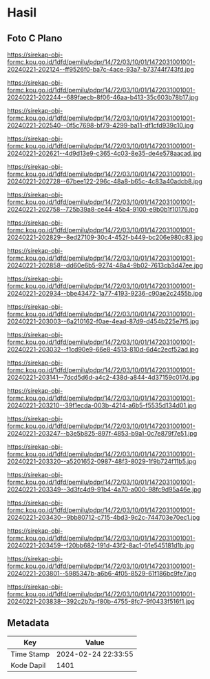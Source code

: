 # Hasil

## Foto C Plano

https://sirekap-obj-formc.kpu.go.id/1dfd/pemilu/pdpr/14/72/03/10/01/1472031001001-20240221-202124--ff9526f0-ba7c-4ace-93a7-b73744f743fd.jpg

https://sirekap-obj-formc.kpu.go.id/1dfd/pemilu/pdpr/14/72/03/10/01/1472031001001-20240221-202244--689faecb-8f06-46aa-b413-35c603b78b17.jpg

https://sirekap-obj-formc.kpu.go.id/1dfd/pemilu/pdpr/14/72/03/10/01/1472031001001-20240221-202540--0f5c7698-bf79-4299-ba11-df1cfd939c10.jpg

https://sirekap-obj-formc.kpu.go.id/1dfd/pemilu/pdpr/14/72/03/10/01/1472031001001-20240221-202621--4d9d13e9-c365-4c03-8e35-de4e578aacad.jpg

https://sirekap-obj-formc.kpu.go.id/1dfd/pemilu/pdpr/14/72/03/10/01/1472031001001-20240221-202728--67bee122-296c-48a8-b65c-4c83a40adcb8.jpg

https://sirekap-obj-formc.kpu.go.id/1dfd/pemilu/pdpr/14/72/03/10/01/1472031001001-20240221-202758--725b39a8-ce44-45b4-9100-e9b0b1f10176.jpg

https://sirekap-obj-formc.kpu.go.id/1dfd/pemilu/pdpr/14/72/03/10/01/1472031001001-20240221-202829--8ed27109-30c4-452f-b449-bc206e980c83.jpg

https://sirekap-obj-formc.kpu.go.id/1dfd/pemilu/pdpr/14/72/03/10/01/1472031001001-20240221-202858--dd60e6b5-9274-48a4-9b02-7613cb3d47ee.jpg

https://sirekap-obj-formc.kpu.go.id/1dfd/pemilu/pdpr/14/72/03/10/01/1472031001001-20240221-202934--bbe43472-1a77-4193-9236-c90ae2c2455b.jpg

https://sirekap-obj-formc.kpu.go.id/1dfd/pemilu/pdpr/14/72/03/10/01/1472031001001-20240221-203003--6a210162-f0ae-4ead-87d9-d454b225e7f5.jpg

https://sirekap-obj-formc.kpu.go.id/1dfd/pemilu/pdpr/14/72/03/10/01/1472031001001-20240221-203032--f1cd90e9-66e8-4513-810d-6d4c2ecf52ad.jpg

https://sirekap-obj-formc.kpu.go.id/1dfd/pemilu/pdpr/14/72/03/10/01/1472031001001-20240221-203141--7dcd5d6d-a4c2-438d-a844-4d37159c017d.jpg

https://sirekap-obj-formc.kpu.go.id/1dfd/pemilu/pdpr/14/72/03/10/01/1472031001001-20240221-203210--39f1ecda-003b-4214-a6b5-f5535d134d01.jpg

https://sirekap-obj-formc.kpu.go.id/1dfd/pemilu/pdpr/14/72/03/10/01/1472031001001-20240221-203247--b3e5b825-897f-4853-b9a1-0c7e879f7e51.jpg

https://sirekap-obj-formc.kpu.go.id/1dfd/pemilu/pdpr/14/72/03/10/01/1472031001001-20240221-203320--a5201652-0987-48f3-8029-1f9b724f11b5.jpg

https://sirekap-obj-formc.kpu.go.id/1dfd/pemilu/pdpr/14/72/03/10/01/1472031001001-20240221-203349--3d3fc4d9-91b4-4a70-a000-98fc9d95a46e.jpg

https://sirekap-obj-formc.kpu.go.id/1dfd/pemilu/pdpr/14/72/03/10/01/1472031001001-20240221-203430--9bb80712-c715-4bd3-9c2c-744703e70ec1.jpg

https://sirekap-obj-formc.kpu.go.id/1dfd/pemilu/pdpr/14/72/03/10/01/1472031001001-20240221-203459--f20bb682-191d-43f2-8ac1-01e545181d1b.jpg

https://sirekap-obj-formc.kpu.go.id/1dfd/pemilu/pdpr/14/72/03/10/01/1472031001001-20240221-203801--5985347b-a6b6-4f05-8529-61f186bc9fe7.jpg

https://sirekap-obj-formc.kpu.go.id/1dfd/pemilu/pdpr/14/72/03/10/01/1472031001001-20240221-203838--392c2b7a-f80b-4755-8fc7-9f0433f516f1.jpg


## Metadata

| Key        | Value               |
| ---------- | ------------------- |
| Time Stamp | 2024-02-24 22:33:55 |
| Kode Dapil | 1401                |



